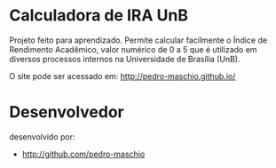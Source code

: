 # Calculadora de IRA UnB

Projeto feito para aprendizado. Permite calcular facilmente o Índice de Rendimento Acadêmico, valor numérico de 0 a 5 que é utilizado em diversos processos internos na Universidade de Brasília (UnB).

O site pode ser acessado em: http://pedro-maschio.github.io/

# Desenvolvedor

desenvolvido por:

- http://github.com/pedro-maschio
